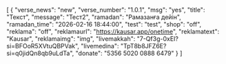 [
  {
    "verse_news": "new",
    "verse_number": "1.0.1",
    "msg": "yes",
    "title": "Текст",
    "message": "Тест2",
    "ramadan": "Рамазанға дейін",
    "ramadan_time": "2026-02-16 18:44:00",
    "test": "test",
    "shop": "off",
    "reklama": "off",
    "reklamaurl": "https://kausar.app/onetime",
    "reklamatext": "Kausar",
    "reklamaimg": "img",
    "livemakkah": "7-Qf3g-0xEI?si=BFOoR5XVtuQBPVak",
    "livemedina": "TpT8b8JFZ6E?si=q0jidQn8qb9uLdTa",
    "donate": "5356 5020 0888 6479"
  }
]
